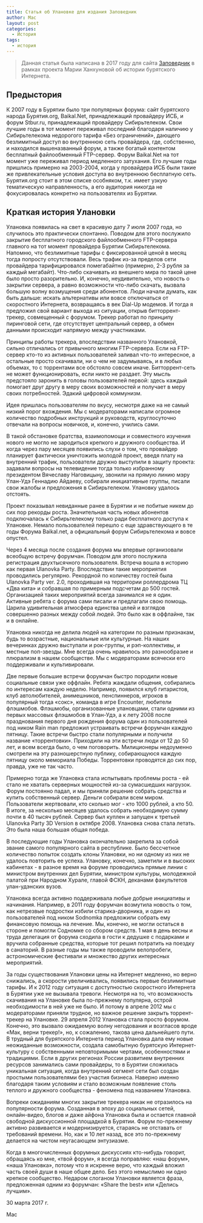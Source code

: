 ```yaml
---
title: Статья об Улановке для издания Заповедник
author: Mac
layout: post
categories:
  - История
tags:
  - история
---
```


> Данная статья была написана в 2017 году для сайта [Заповедник](https://zapovednik.space/material/istorya-buryatskogo-interneta) в рамках проекта Марии Ханхуновой об истории бурятского Интернета.

## Предыстория

К 2007 году в Бурятии было три популярных форума: сайт бурятского народа Бурятия.org, Baikal.Net, принадлежащий провайдеру ИСБ, и форум Stbur.ru, принадлежащий провайдеру Сибирьтелеком. Свои лучшие годы в тот момент переживал последний благодаря наличию у Сибирьтелекома недорогого тарифа «Без ограничений», дающего безлимитный доступ во внутреннюю сеть провайдера, где, собственно, и находился вышеназванный форум, а также богатый контентом бесплатный файлообменный FTP-сервер. Форум Baikal.Net на тот момент уже переживал период медленного затухания. Его лучшие годы пришлись примерно на 2003-2004, когда у провайдера ИСБ были такие же привлекательные условия доступа во внутреннюю бесплатную сеть. Бурятия.org стоит в этом списке особняком, т.к. имеет узкую тематическую направленность, а его аудитория никогда не фокусировалась конкретно на пользователях из Бурятии.

## Краткая история Улановки

Улановка появилась на свет в красивую дату 7 июля 2007 года, но случилось это практически спонтанно. Поводом для этого послужило закрытие бесплатного городского файлообменного FTP-сервера главного на тот момент провайдера Бурятии Сибирьтелекома. Напомню, что безлимитные тарифы с фиксированной ценой в месяц тогда попросту отсутствовали. Весь трафик из-за пределов сети провайдера тарифицировался помегабайтно (примерно, 2-3 рубля за каждый мегабайт). Что-либо скачивать из внешнего мира по такой цене было просто разорительно. И, конечно, неудивительно, что новость о закрытии сервера, а равно возможности что-либо скачать, вызвала большую волну возмущения среди абонентов. Люди начали думать, как быть дальше: искать альтернативы или вовсе отключаться от скоростного Интернета, возвращаясь в век Dial-Up модемов. И тогда я предложил свой вариант выхода из ситуации, открыв битторрент-трекер, совмещенный с форумом. Трекер работал по принципу пиринговой сети, где отсутствует центральный сервер, а обмен данными происходит напрямую между участниками.

Принципы работы трекера, впоследствии названного Улановкой, сильно отличались от привычного многим FTP-сервера. Если на FTP-сервер кто-то из активных пользователей заливал что-то интересное, а остальные просто скачивали, ни о чем не задумываясь, и в любых объемах, то с торрентами все обстояло совсем иначе. Битторрент-сеть не может функционировать, если никто не раздает. Эту мысль предстояло заронить в головы пользователей первой: здесь каждый помогает друг другу в меру своих возможностей и получает в меру своих потребностей. Эдакий цифровой коммунизм.

Идея пришлась пользователям по вкусу, несмотря даже на не самый низкий порог вхождения. Мы с модераторами написали огромное количество подробных инструкций и руководств, круглосуточно отвечали на вопросы новичков, и, конечно, учились сами.

В такой обстановке братства, взаимопомощи и совместного изучения нового не могло не зародиться крепкого и дружного сообщества. И когда через пару месяцев появились слухи о том, что провайдер планирует фактически уничтожить молодой проект, введя плату на внутренний трафик, пользователи дружно выступили в защиту проекта: задавали вопросы на телевидение тогда только избранному президентом Вячеславу Наговицыну, звонили на прямую линию мэру Улан-Удэ Геннадию Айдаеву, собирали инициативные группы, писали свои жалобы и предложения в Сибирьтелеком. Улановку удалось отстоять.

Проект показывал невиданные ранее в Бурятии и не побитые никем до сих пор рекорды роста. Значительная часть новых абонентов подключалась к Сибирьтелекому только ради бесплатного доступа к Улановке. Немало пользователей перешло с еще здравствующего в те годы Форума Baikal.net, а официальный форум Сибирьтелекома и вовсе опустел.

Через 4 месяца после создания форума мы впервые организовали всеобщую встречу форумчан. Поводом для этого послужила регистрация двухтысячного пользователя. Встреча вошла в историю как первая Ulanovka Party. Впоследствии такие мероприятия проводились регулярно. Рекордной по количеству гостей была Ulanovka Party ver. 2.0, проходившая на территории роллердрома ТЦ «Два кита» и собравшая по примерным подсчетам до 500 гостей. Организацией таких мероприятий всегда занимался не я один. Активные ребята с форума сами писали и предлагали свою помощь. Царила удивительная атмосфера единства целей и взглядов совершенно разных между собой людей. Это было как в оффлайне, так и в онлайне.

Улановка никогда не делила людей на категории по разным признакам, будь то возрастные, национальные или культурные. На наших вечеринках дружно выступали и рок-группы, и рэп-коллективы, и местные поп-звезды. Мне всегда очень нравилось это разнообразие и плюрализм в нашем сообществе. Мы с модераторами всячески его поддерживали и культивировали.

Две первые большие встречи форумчан быстро породили новые социальные связи уже оффлайн. Ребята жаждали общения, собирались по интересам каждую неделю. Например, появился клуб гитаристов, клуб автолюбителей, анимешников, пенспиннеров, игроков в популярный тогда «сокс», команда в игре Encounter, любители флэшмобов. Флэшмобы, организованные улановцами, стали одними из первых массовых флэшмобов в Улан-Удэ, а к лету 2008 после празднования первого дня рождения форума один из пользователей под ником Rain man предложил устраивать встречи форумчан каждую пятницу. Такие встречи быстро стали популярными и получили название «торрентовки». Приходили на эти встречи люди от 12 до 50 лет, и всем всегда было, о чем поговорить. Милиционеры недоуменно смотрели на эту разношерстную публику, собирающуюся каждую пятницу около мемориала Победы. Торрентовки проводятся до сих пор, правда, уже не так часто.

Примерно тогда же Улановка стала испытывать проблемы роста - ей стало не хватать серверных мощностей из-за сумасшедших нагрузок. Форум постоянно падал, и мы приняли решение собрать средства и купить собственный сервер. Деньги собирали всем миром. Пользователи жертвовали, кто сколько мог - кто 1000 рублей, а кто 50. В итоге, за несколько месяцев удалось собрать необходимую сумму почти в 40 тысяч рублей. Сервер был куплен и запущен к третьей Ulanovka Party 3D Version в октябре 2008. Улановка снова стала летать. Это была наша большая общая победа.

В последующие годы Улановка окончательно закрепила за собой звание самого популярного сайта в республике. Было бессчетное количество попыток создать клоны Улановки, но ни одному из них не удалось повторить ее успеха. Улановку, конечно, заметили и в высоких кабинетах - в разное время на форуме проводились прямые линии с министром внутренних дел Бурятии, министром культуры, молодежной палатой при Народном Хурале, главой ФСКН, деканами факультетов улан-удэнских вузов.

Улановка всегда активно поддерживала любые добрые инициативы и начинания. Например, в 2011 году форумчан возмутила новость о том, как нетрезвые подростки избили старика-дворника, и один из пользователей под ником Sodnomka предложили собрать ему финансовую помощь на лечение. Мы, конечно, не могли остаться в стороне и помогли Содномке со сбором средств. 1 мая в день весны и труда делегация от форума сходила в гости к дедушке с подарками и вручила собранные средства, которые тот решил потратить на поездку в санаторий. В разные годы мы также проводили велопробеги, астрономические фестивали и множество других интересных мероприятий.

За годы существования Улановки цены на Интернет медленно, но верно снижались, а скорости увеличивались, появились первые безлимитные тарифы. И к 2012 году ситуация с доступностью скоростного Интернета в Бурятии уже не вызывала тревоги. Несмотря на то, что возможность скачивания на Улановке была по-прежнему популярна, острой необходимости в ней уже не было. И потому в апреле 2012 мы с модераторами приняли трудное, но важное решение закрыть торрент-трекер на Улановке. 29 апреля 2012 Улановка стала просто форумом. Конечно, это вызвало ожидаемую волну негодования и возгласов вроде «Мак, верни трекер!», но, к сожалению, такова цена дальнейшего пути. В трудный для бурятского Интернета период Улановка дала ему новые неожиданные возможности, создала самобытную бурятскую Интернет-культуру с собственными неповторимыми чертами, особенностями и традициями. Если в других регионах России развитием внутренних ресурсов занимались сами провайдеры, то в Бурятии сложилась уникальная ситуация, когда внутренний сегмент сети был создан простыми пользователями без участия бизнеса. Наверно именно благодаря таким условиям и стало возможным появление столь теплого и дружного сообщества - феномена под названием Улановка.

Вопреки ожиданиям многих закрытие трекера никак не отразилось на популярности форума. Созданная в эпоху до социальных сетей, онлайн-видео, блогов и даже айфона Улановка была и остается главной свободной дискуссионной площадкой в Бурятии. Форум по-прежнему активно развивается и модернизируется, стараясь не отставать от требований времени. Но, как и 10 лет назад, все это по-прежнему делается на чистом неугасающем энтузиазме.

Когда в многочисленных форумных дискуссиях кто-нибудь говорит, обращаясь ко мне, «твой форум», я всегда поправляю: «наш форум», «наша Улановка», потому что я искренне верю, что каждый вложил часть своей души в наше общее дело. Без этого немыслимо ни одно крепкое сообщество. Недаром слоганом Улановки является фраза, предложенная одним из форумчан: «Share the best» или «Делись лучшим».

30 марта 2017 г.

Mac
